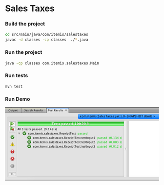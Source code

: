 #  Sales Taxes
### Build the project

```sh
cd src/main/java/com/itemis/salestaxes
javac -d classes -cp classes  ./*.java
```


### Run the project
```sh
java -cp classes com.itemis.salestaxes.Main
```


### Run tests
```sh
mvn test
```

### Run Demo

[![demo](./test_demo.png)]()
